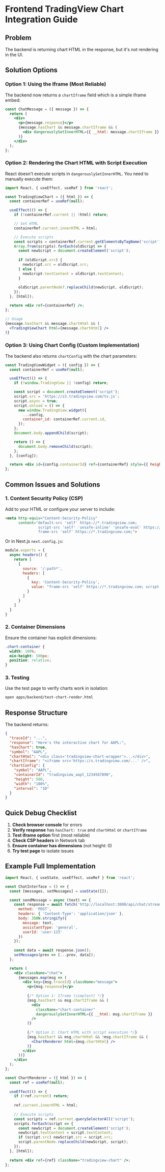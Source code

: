 # Frontend TradingView Chart Integration Guide

## Problem
The backend is returning chart HTML in the response, but it's not rendering in the UI.

## Solution Options

### Option 1: Using the Iframe (Most Reliable)
The backend now returns a `chartIframe` field which is a simple iframe embed:

```jsx
const ChatMessage = ({ message }) => {
  return (
    <div>
      <p>{message.response}</p>
      {message.hasChart && message.chartIframe && (
        <div dangerouslySetInnerHTML={{ __html: message.chartIframe }} />
      )}
    </div>
  );
};
```

### Option 2: Rendering the Chart HTML with Script Execution
React doesn't execute scripts in `dangerouslySetInnerHTML`. You need to manually execute them:

```jsx
import React, { useEffect, useRef } from 'react';

const TradingViewChart = ({ html }) => {
  const containerRef = useRef(null);

  useEffect(() => {
    if (!containerRef.current || !html) return;

    // Set HTML
    containerRef.current.innerHTML = html;

    // Execute scripts
    const scripts = containerRef.current.getElementsByTagName('script');
    Array.from(scripts).forEach(oldScript => {
      const newScript = document.createElement('script');
      
      if (oldScript.src) {
        newScript.src = oldScript.src;
      } else {
        newScript.textContent = oldScript.textContent;
      }
      
      oldScript.parentNode?.replaceChild(newScript, oldScript);
    });
  }, [html]);

  return <div ref={containerRef} />;
};

// Usage
{message.hasChart && message.chartHtml && (
  <TradingViewChart html={message.chartHtml} />
)}
```

### Option 3: Using Chart Config (Custom Implementation)
The backend also returns `chartConfig` with the chart parameters:

```jsx
const TradingViewWidget = ({ config }) => {
  const containerRef = useRef(null);

  useEffect(() => {
    if (!window.TradingView || !config) return;

    const script = document.createElement('script');
    script.src = 'https://s3.tradingview.com/tv.js';
    script.async = true;
    script.onload = () => {
      new window.TradingView.widget({
        ...config,
        container_id: containerRef.current.id,
      });
    };
    document.body.appendChild(script);

    return () => {
      document.body.removeChild(script);
    };
  }, [config]);

  return <div id={config.containerId} ref={containerRef} style={{ height: 500 }} />;
};
```

## Common Issues and Solutions

### 1. Content Security Policy (CSP)
Add to your HTML or configure your server to include:

```html
<meta http-equiv="Content-Security-Policy" 
      content="default-src 'self' https://*.tradingview.com; 
               script-src 'self' 'unsafe-inline' 'unsafe-eval' https://*.tradingview.com; 
               frame-src 'self' https://*.tradingview.com;">
```

Or in Next.js `next.config.js`:
```js
module.exports = {
  async headers() {
    return [
      {
        source: '/:path*',
        headers: [
          {
            key: 'Content-Security-Policy',
            value: "frame-src 'self' https://*.tradingview.com; script-src 'self' 'unsafe-inline' 'unsafe-eval' https://*.tradingview.com"
          }
        ]
      }
    ]
  }
}
```

### 2. Container Dimensions
Ensure the container has explicit dimensions:

```css
.chart-container {
  width: 100%;
  min-height: 500px;
  position: relative;
}
```

### 3. Testing
Use the test page to verify charts work in isolation:
```bash
open apps/backend/test-chart-render.html
```

## Response Structure
The backend returns:

```json
{
  "traceId": "...",
  "response": "Here's the interactive chart for AAPL:",
  "hasChart": true,
  "symbol": "AAPL",
  "chartHtml": "<div class='tradingview-chart-wrapper'>...</div>",
  "chartIframe": "<iframe src='https://s.tradingview.com/...' />",
  "chartConfig": {
    "symbol": "AAPL",
    "containerId": "tradingview_aapl_1234567890",
    "height": 500,
    "width": "100%",
    "interval": "1D"
  }
}
```

## Quick Debug Checklist

1. **Check browser console** for errors
2. **Verify response** has `hasChart: true` and `chartHtml` or `chartIframe`
3. **Test iframe option** first (most reliable)
4. **Check CSP headers** in Network tab
5. **Ensure container has dimensions** (not height: 0)
6. **Try test page** to isolate issues

## Example Full Implementation

```jsx
import React, { useState, useEffect, useRef } from 'react';

const ChatInterface = () => {
  const [messages, setMessages] = useState([]);

  const sendMessage = async (text) => {
    const response = await fetch('http://localhost:3000/api/chat/stream', {
      method: 'POST',
      headers: { 'Content-Type': 'application/json' },
      body: JSON.stringify({
        message: text,
        assistantType: 'general',
        userId: 'user-123'
      })
    });
    
    const data = await response.json();
    setMessages(prev => [...prev, data]);
  };

  return (
    <div className="chat">
      {messages.map(msg => (
        <div key={msg.traceId} className="message">
          <p>{msg.response}</p>
          
          {/* Option 1: Iframe (simplest) */}
          {msg.hasChart && msg.chartIframe && (
            <div 
              className="chart-container"
              dangerouslySetInnerHTML={{ __html: msg.chartIframe }}
            />
          )}
          
          {/* Option 2: Chart HTML with script execution */}
          {msg.hasChart && msg.chartHtml && !msg.chartIframe && (
            <ChartRenderer html={msg.chartHtml} />
          )}
        </div>
      ))}
    </div>
  );
};

const ChartRenderer = ({ html }) => {
  const ref = useRef(null);
  
  useEffect(() => {
    if (!ref.current) return;
    
    ref.current.innerHTML = html;
    
    // Execute scripts
    const scripts = ref.current.querySelectorAll('script');
    scripts.forEach(script => {
      const newScript = document.createElement('script');
      newScript.textContent = script.textContent;
      if (script.src) newScript.src = script.src;
      script.parentNode.replaceChild(newScript, script);
    });
  }, [html]);
  
  return <div ref={ref} className="tradingview-chart" />;
};
```
